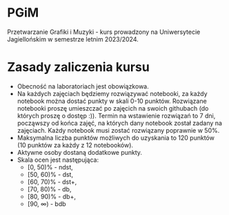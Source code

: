 # PGiM
Przetwarzanie Grafiki i Muzyki - kurs prowadzony na Uniwersytecie Jagiellońskim w semestrze letnim 2023/2024.

# Zasady zaliczenia kursu
* Obecność na laboratoriach jest obowiązkowa.
* Na każdych zajęciach będziemy rozwiązywać notebooki, za każdy notebook można dostać punkty w skali 0-10 punktów. Rozwiązane notebooki proszę umieszczać po zajęcich na swoich githubach (do których proszę o dostęp :)). Termin na wstawienie rozwiązań to 7 dni, począwszy od końca zajęć, na których dany notebook został zadany na zajęciach. Każdy notebook musi zostać rozwiązany poprawnie w 50%.
* Maksymalna liczba punktów możliwych do uzyskania to 120 punktów (10 punktów za każdy z 12 notebooków).
* Aktywne osoby dostaną dodatkowe punkty.
* Skala ocen jest następująca:
    - [0, 50)% - ndst,
    - [50, 60)% - dst,
    - [60, 70)% - dst+,
    - [70, 80)% - db,
    - [80, 90)% - db+,
    - [90, $\infty$) - bdb
